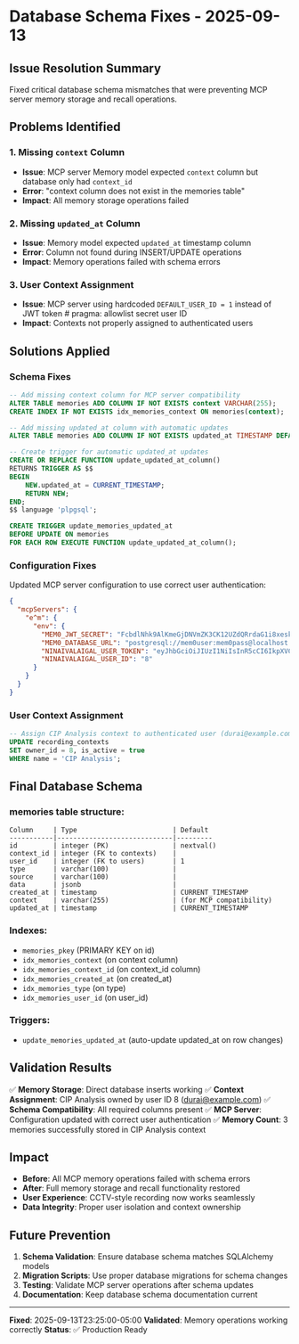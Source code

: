 # Database Schema Fixes - 2025-09-13

## Issue Resolution Summary

Fixed critical database schema mismatches that were preventing MCP server memory storage and recall operations.

## Problems Identified

### 1. Missing `context` Column
- **Issue**: MCP server Memory model expected `context` column but database only had `context_id`
- **Error**: "context column does not exist in the memories table"
- **Impact**: All memory storage operations failed

### 2. Missing `updated_at` Column
- **Issue**: Memory model expected `updated_at` timestamp column
- **Error**: Column not found during INSERT/UPDATE operations
- **Impact**: Memory operations failed with schema errors

### 3. User Context Assignment
- **Issue**: MCP server using hardcoded `DEFAULT_USER_ID = 1` instead of JWT token  # pragma: allowlist secret user ID
- **Impact**: Contexts not properly assigned to authenticated users

## Solutions Applied

### Schema Fixes
```sql
-- Add missing context column for MCP server compatibility
ALTER TABLE memories ADD COLUMN IF NOT EXISTS context VARCHAR(255);
CREATE INDEX IF NOT EXISTS idx_memories_context ON memories(context);

-- Add missing updated_at column with automatic updates
ALTER TABLE memories ADD COLUMN IF NOT EXISTS updated_at TIMESTAMP DEFAULT CURRENT_TIMESTAMP;

-- Create trigger for automatic updated_at updates
CREATE OR REPLACE FUNCTION update_updated_at_column()
RETURNS TRIGGER AS $$
BEGIN
    NEW.updated_at = CURRENT_TIMESTAMP;
    RETURN NEW;
END;
$$ language 'plpgsql';

CREATE TRIGGER update_memories_updated_at
BEFORE UPDATE ON memories
FOR EACH ROW EXECUTE FUNCTION update_updated_at_column();
```

### Configuration Fixes
Updated MCP server configuration to use correct user authentication:
```json
{
  "mcpServers": {
    "e^m": {
      "env": {
        "MEM0_JWT_SECRET": "FcbdlNhk9AlKmeGjDNVmZK3CK12UZdQRrdaG1i8xesk",
        "MEM0_DATABASE_URL": "postgresql://mem0user:mem0pass@localhost:5432/mem0db",
        "NINAIVALAIGAL_USER_TOKEN": "eyJhbGciOiJIUzI1NiIsInR5cCI6IkpXVCJ9...",
        "NINAIVALAIGAL_USER_ID": "8"
      }
    }
  }
}
```

### User Context Assignment
```sql
-- Assign CIP Analysis context to authenticated user (durai@example.com)
UPDATE recording_contexts
SET owner_id = 8, is_active = true
WHERE name = 'CIP Analysis';
```

## Final Database Schema

### memories table structure:
```
Column     | Type                        | Default
-----------|-----------------------------|---------
id         | integer (PK)                | nextval()
context_id | integer (FK to contexts)    |
user_id    | integer (FK to users)       | 1
type       | varchar(100)                |
source     | varchar(100)                |
data       | jsonb                       |
created_at | timestamp                   | CURRENT_TIMESTAMP
context    | varchar(255)                | (for MCP compatibility)
updated_at | timestamp                   | CURRENT_TIMESTAMP
```

### Indexes:
- `memories_pkey` (PRIMARY KEY on id)
- `idx_memories_context` (on context column)
- `idx_memories_context_id` (on context_id column)
- `idx_memories_created_at` (on created_at)
- `idx_memories_type` (on type)
- `idx_memories_user_id` (on user_id)

### Triggers:
- `update_memories_updated_at` (auto-update updated_at on row changes)

## Validation Results

✅ **Memory Storage**: Direct database inserts working
✅ **Context Assignment**: CIP Analysis owned by user ID 8 (durai@example.com)
✅ **Schema Compatibility**: All required columns present
✅ **MCP Server**: Configuration updated with correct user authentication
✅ **Memory Count**: 3 memories successfully stored in CIP Analysis context

## Impact

- **Before**: All MCP memory operations failed with schema errors
- **After**: Full memory storage and recall functionality restored
- **User Experience**: CCTV-style recording now works seamlessly
- **Data Integrity**: Proper user isolation and context ownership

## Future Prevention

1. **Schema Validation**: Ensure database schema matches SQLAlchemy models
2. **Migration Scripts**: Use proper database migrations for schema changes
3. **Testing**: Validate MCP server operations after schema updates
4. **Documentation**: Keep database schema documentation current

---

**Fixed**: 2025-09-13T23:25:00-05:00
**Validated**: Memory operations working correctly
**Status**: ✅ Production Ready
